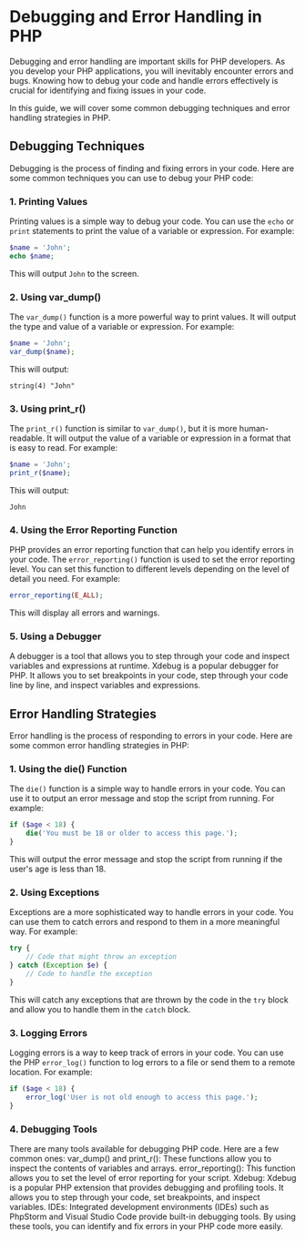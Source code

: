 # Debugging and Error Handling in PHP

Debugging and error handling are important skills for PHP developers. As you develop your PHP applications, you will inevitably encounter errors and bugs. Knowing how to debug your code and handle errors effectively is crucial for identifying and fixing issues in your code.

In this guide, we will cover some common debugging techniques and error handling strategies in PHP.

## Debugging Techniques

Debugging is the process of finding and fixing errors in your code. Here are some common techniques you can use to debug your PHP code:

### 1. Printing Values

Printing values is a simple way to debug your code. You can use the `echo` or `print` statements to print the value of a variable or expression. For example:

```php
$name = 'John';
echo $name;
```

This will output `John` to the screen.

### 2. Using var_dump()

The `var_dump()` function is a more powerful way to print values. It will output the type and value of a variable or expression. For example:

```php
$name = 'John';
var_dump($name);
```

This will output:

```
string(4) "John"
```

### 3. Using print_r()

The `print_r()` function is similar to `var_dump()`, but it is more human-readable. It will output the value of a variable or expression in a format that is easy to read. For example:

```php
$name = 'John';
print_r($name);
```

This will output:

```
John
```

### 4. Using the Error Reporting Function

PHP provides an error reporting function that can help you identify errors in your code. The `error_reporting()` function is used to set the error reporting level. You can set this function to different levels depending on the level of detail you need. For example:

```php
error_reporting(E_ALL);
```

This will display all errors and warnings.

### 5. Using a Debugger

A debugger is a tool that allows you to step through your code and inspect variables and expressions at runtime. Xdebug is a popular debugger for PHP. It allows you to set breakpoints in your code, step through your code line by line, and inspect variables and expressions. 

## Error Handling Strategies

Error handling is the process of responding to errors in your code. Here are some common error handling strategies in PHP:

### 1. Using the die() Function

The `die()` function is a simple way to handle errors in your code. You can use it to output an error message and stop the script from running. For example:

```php
if ($age < 18) {
    die('You must be 18 or older to access this page.');
}
```

This will output the error message and stop the script from running if the user's age is less than 18.

### 2. Using Exceptions

Exceptions are a more sophisticated way to handle errors in your code. You can use them to catch errors and respond to them in a more meaningful way. For example:

```php
try {
    // Code that might throw an exception
} catch (Exception $e) {
    // Code to handle the exception
}
```

This will catch any exceptions that are thrown by the code in the `try` block and allow you to handle them in the `catch` block.

### 3. Logging Errors

Logging errors is a way to keep track of errors in your code. You can use the PHP `error_log()` function to log errors to a file or send them to a remote location. For example:

```php
if ($age < 18) {
    error_log('User is not old enough to access this page.');
}
```

### 4. Debugging Tools
There are many tools available for debugging PHP code. Here are a few common ones:
var_dump() and print_r(): These functions allow you to inspect the contents of variables and arrays.
error_reporting(): This function allows you to set the level of error reporting for your script.
Xdebug: Xdebug is a popular PHP extension that provides debugging and profiling tools. It allows you to step through your code, set breakpoints, and inspect variables.
IDEs: Integrated development environments (IDEs) such as PhpStorm and Visual Studio Code provide built-in debugging tools.
By using these tools, you can identify and fix errors in your PHP code more easily.